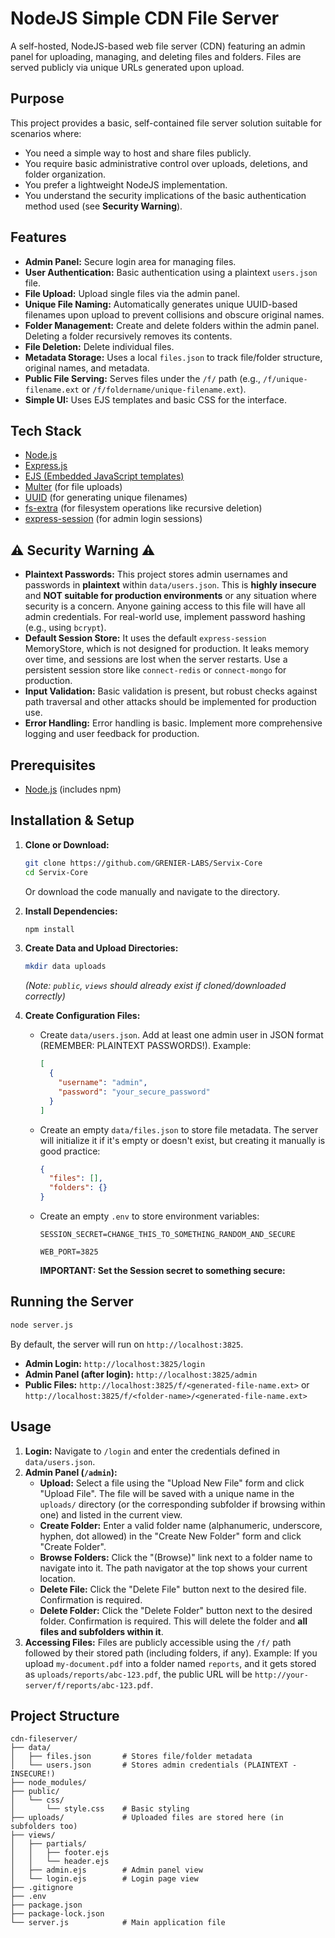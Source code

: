 # NodeJS Simple CDN File Server

A self-hosted, NodeJS-based web file server (CDN) featuring an admin panel for uploading, managing, and deleting files and folders. Files are served publicly via unique URLs generated upon upload.

## Purpose

This project provides a basic, self-contained file server solution suitable for scenarios where:

*   You need a simple way to host and share files publicly.
*   You require basic administrative control over uploads, deletions, and folder organization.
*   You prefer a lightweight NodeJS implementation.
*   You understand the security implications of the basic authentication method used (see **Security Warning**).

## Features

*   **Admin Panel:** Secure login area for managing files.
*   **User Authentication:** Basic authentication using a plaintext `users.json` file.
*   **File Upload:** Upload single files via the admin panel.
*   **Unique File Naming:** Automatically generates unique UUID-based filenames upon upload to prevent collisions and obscure original names.
*   **Folder Management:** Create and delete folders within the admin panel. Deleting a folder recursively removes its contents.
*   **File Deletion:** Delete individual files.
*   **Metadata Storage:** Uses a local `files.json` to track file/folder structure, original names, and metadata.
*   **Public File Serving:** Serves files under the `/f/` path (e.g., `/f/unique-filename.ext` or `/f/foldername/unique-filename.ext`).
*   **Simple UI:** Uses EJS templates and basic CSS for the interface.

## Tech Stack

*   [Node.js](https://nodejs.org/)
*   [Express.js](https://expressjs.com/)
*   [EJS (Embedded JavaScript templates)](https://ejs.co/)
*   [Multer](https://github.com/expressjs/multer) (for file uploads)
*   [UUID](https://github.com/uuidjs/uuid) (for generating unique filenames)
*   [fs-extra](https://github.com/jprichardson/node-fs-extra) (for filesystem operations like recursive deletion)
*   [express-session](https://github.com/expressjs/session) (for admin login sessions)

## ⚠️ Security Warning ⚠️

*   **Plaintext Passwords:** This project stores admin usernames and passwords in **plaintext** within `data/users.json`. This is **highly insecure** and **NOT suitable for production environments** or any situation where security is a concern. Anyone gaining access to this file will have all admin credentials. For real-world use, implement password hashing (e.g., using `bcrypt`).
*   **Default Session Store:** It uses the default `express-session` MemoryStore, which is not designed for production. It leaks memory over time, and sessions are lost when the server restarts. Use a persistent session store like `connect-redis` or `connect-mongo` for production.
*   **Input Validation:** Basic validation is present, but robust checks against path traversal and other attacks should be implemented for production use.
*   **Error Handling:** Error handling is basic. Implement more comprehensive logging and user feedback for production.

## Prerequisites

*   [Node.js](https://nodejs.org/) (includes npm)

## Installation & Setup

1.  **Clone or Download:**
    ```bash
    git clone https://github.com/GRENIER-LABS/Servix-Core
    cd Servix-Core
    ```
    Or download the code manually and navigate to the directory.

2.  **Install Dependencies:**
    ```bash
    npm install
    ```

3.  **Create Data and Upload Directories:**
    ```bash
    mkdir data uploads
    ```
    *(Note: `public`, `views` should already exist if cloned/downloaded correctly)*

4.  **Create Configuration Files:**
    *   Create `data/users.json`. Add at least one admin user in JSON format (REMEMBER: PLAINTEXT PASSWORDS!). Example:
        ```json
        [
          {
            "username": "admin",
            "password": "your_secure_password"
          }
        ]
        ```
    *   Create an empty `data/files.json` to store file metadata. The server will initialize it if it's empty or doesn't exist, but creating it manually is good practice:
        ```json
        {
          "files": [],
          "folders": {}
        }
        ```

    *   Create an empty `.env` to store environment variables:
        ```env
        SESSION_SECRET=CHANGE_THIS_TO_SOMETHING_RANDOM_AND_SECURE

        WEB_PORT=3825
        ```
        **IMPORTANT: Set the Session secret to something secure:**

## Running the Server

```bash
node server.js
```

By default, the server will run on `http://localhost:3825`.

*   **Admin Login:** `http://localhost:3825/login`
*   **Admin Panel (after login):** `http://localhost:3825/admin`
*   **Public Files:** `http://localhost:3825/f/<generated-file-name.ext>` or `http://localhost:3825/f/<folder-name>/<generated-file-name.ext>`

## Usage

1.  **Login:** Navigate to `/login` and enter the credentials defined in `data/users.json`.
2.  **Admin Panel (`/admin`):**
    *   **Upload:** Select a file using the "Upload New File" form and click "Upload File". The file will be saved with a unique name in the `uploads/` directory (or the corresponding subfolder if browsing within one) and listed in the current view.
    *   **Create Folder:** Enter a valid folder name (alphanumeric, underscore, hyphen, dot allowed) in the "Create New Folder" form and click "Create Folder".
    *   **Browse Folders:** Click the "(Browse)" link next to a folder name to navigate into it. The path navigator at the top shows your current location.
    *   **Delete File:** Click the "Delete File" button next to the desired file. Confirmation is required.
    *   **Delete Folder:** Click the "Delete Folder" button next to the desired folder. Confirmation is required. This will delete the folder and **all files and subfolders within it**.
3.  **Accessing Files:** Files are publicly accessible using the `/f/` path followed by their stored path (including folders, if any). Example: If you upload `my-document.pdf` into a folder named `reports`, and it gets stored as `uploads/reports/abc-123.pdf`, the public URL will be `http://your-server/f/reports/abc-123.pdf`.

## Project Structure

```
cdn-fileserver/
├── data/
│   ├── files.json       # Stores file/folder metadata
│   └── users.json       # Stores admin credentials (PLAINTEXT - INSECURE!)
├── node_modules/
├── public/
│   └── css/
│       └── style.css    # Basic styling
├── uploads/             # Uploaded files are stored here (in subfolders too)
├── views/
│   ├── partials/
│   │   ├── footer.ejs
│   │   └── header.ejs
│   ├── admin.ejs        # Admin panel view
│   └── login.ejs        # Login page view
├── .gitignore
├── .env
├── package.json
├── package-lock.json
└── server.js            # Main application file
```
